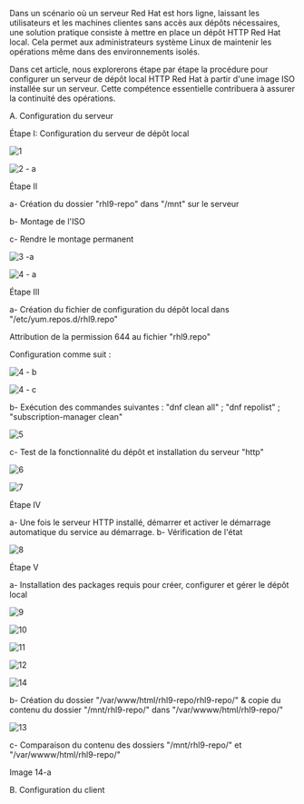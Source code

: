 Dans un scénario où un serveur Red Hat est hors ligne, laissant les utilisateurs et les machines clientes sans accès aux dépôts nécessaires, une solution pratique consiste à mettre en place un dépôt HTTP Red Hat local. Cela permet aux administrateurs système Linux de maintenir les opérations même dans des environnements isolés.

Dans cet article, nous explorerons étape par étape la procédure pour configurer un serveur de dépôt local HTTP Red Hat à partir d'une image ISO installée sur un serveur. Cette compétence essentielle contribuera à assurer la continuité des opérations.

A. Configuration du serveur

Étape I: Configuration du serveur de dépôt local

![1](https://github.com/ajt-it/Creer-un-Local-Repository-Server-sous-RHEL-9/assets/46109209/0ceae4f6-3aac-4ac3-902b-604a09af9131)

![2 - a](https://github.com/ajt-it/Creer-un-Local-Repository-Server-sous-RHEL-9/assets/46109209/8d96ebf6-2466-4e7c-aa19-8de6be4178f3)


Étape II

a- Création du dossier "rhl9-repo" dans "/mnt" sur le serveur

b- Montage de l'ISO

c- Rendre le montage permanent

![3 -a](https://github.com/ajt-it/Creer-un-Local-Repository-Server-sous-RHEL-9/assets/46109209/8112a858-ff93-47dd-be2f-0559005ddf8b)

![4 - a](https://github.com/ajt-it/Creer-un-Local-Repository-Server-sous-RHEL-9/assets/46109209/cea8f569-8f9d-45fc-b745-0c1f508ef5e6)


Étape III

a- Création du fichier de configuration du dépôt local dans "/etc/yum.repos.d/rhl9.repo"

Attribution de la permission 644 au fichier "rhl9.repo"

Configuration comme suit :

![4 - b](https://github.com/ajt-it/Creer-un-Local-Repository-Server-sous-RHEL-9/assets/46109209/a3d24c0d-58f5-4d94-a499-c55236c6d8a9)

![4 - c](https://github.com/ajt-it/Creer-un-Local-Repository-Server-sous-RHEL-9/assets/46109209/72225561-e613-4f56-bcbe-8e42f9deb897)


b- Exécution des commandes suivantes : "dnf clean all" ; "dnf repolist" ; "subscription-manager clean"

![5](https://github.com/ajt-it/Creer-un-Local-Repository-Server-sous-RHEL-9/assets/46109209/1145cab8-7fc9-4291-9dea-1f57c864df2e)


c- Test de la fonctionnalité du dépôt et installation du serveur "http"

![6](https://github.com/ajt-it/Creer-un-Local-Repository-Server-sous-RHEL-9/assets/46109209/e219f0cc-7e88-4cbe-b8ad-1198e009d0a6)

![7](https://github.com/ajt-it/Creer-un-Local-Repository-Server-sous-RHEL-9/assets/46109209/6b104d62-67dd-4349-9ae7-b737b23683d5)


Étape IV

a- Une fois le serveur HTTP installé, démarrer et activer le démarrage automatique du service au démarrage.
b- Vérification de l'état

![8](https://github.com/ajt-it/Creer-un-Local-Repository-Server-sous-RHEL-9/assets/46109209/bf11b47c-acd6-44f6-bc88-d139cc0f058c)


Étape V

a- Installation des packages requis pour créer, configurer et gérer le dépôt local

![9](https://github.com/ajt-it/Creer-un-Local-Repository-Server-sous-RHEL-9/assets/46109209/02891e7c-d2fb-4ecd-a38f-a71b8e0474f8)

![10](https://github.com/ajt-it/Creer-un-Local-Repository-Server-sous-RHEL-9/assets/46109209/8581d073-d7e8-4b7e-bd4d-40186d73fc47)

![11](https://github.com/ajt-it/Creer-un-Local-Repository-Server-sous-RHEL-9/assets/46109209/4b113440-8ccf-4f03-bb70-71915ad35cf3)

![12](https://github.com/ajt-it/Creer-un-Local-Repository-Server-sous-RHEL-9/assets/46109209/7b2b1ac1-1030-4b38-a934-042a219b8d58)

![14](https://github.com/ajt-it/Creer-un-Local-Repository-Server-sous-RHEL-9/assets/46109209/e4252e02-8b48-4e4c-a5c2-d81146b7e888)


b- Création du dossier "/var/www/html/rhl9-repo/rhl9-repo/" & copie du contenu du dossier "/mnt/rhl9-repo/" dans "/var/wwww/html/rhl9-repo/"

![13](https://github.com/ajt-it/Creer-un-Local-Repository-Server-sous-RHEL-9/assets/46109209/07452fa1-2e10-46ea-89d3-e85ecbe566e3)


c- Comparaison du contenu des dossiers "/mnt/rhl9-repo/" et "/var/wwww/html/rhl9-repo/"

Image 14-a

B. Configuration du client
